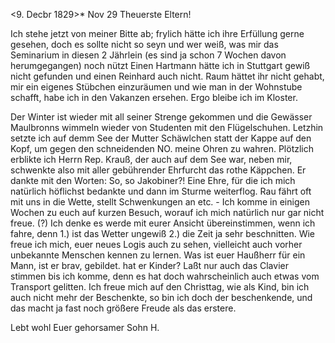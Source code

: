  <9. Decbr 1829>*
 Nov 29
Theuerste Eltern!

Ich stehe jetzt von meiner Bitte ab; frylich hätte ich ihre Erfüllung gerne gesehen, doch es sollte nicht so seyn und wer weiß, was mir das Seminarium in diesen 2 Jährlein (es sind ja schon 7 Wochen davon herumgegangen) noch nützt Einen Hartmann hätte ich in Stuttgart gewiß nicht gefunden und einen Reinhard auch nicht. Raum hättet ihr nicht gehabt, mir ein eigenes Stübchen einzuräumen und wie man in der Wohnstube schafft, habe ich in den Vakanzen ersehen. Ergo bleibe ich im Kloster.

Der Winter ist wieder mit all seiner Strenge gekommen und die Gewässer Maulbronns wimmeln wieder von Studenten mit den Flügelschuhen. Letzhin setzte ich auf demm See der Mutter Schäwlchen statt der Kappe auf den Kopf, um gegen den schneidenden NO. meine Ohren zu wahren. Plötzlich erblikte ich Herrn Rep. Krauß, der auch auf dem See war, neben mir, schwenkte also mit aller gebührender Ehrfurcht das rothe Käppchen. Er dankte mit den Worten: So, so Jakobiner?! Eine Ehre, für die ich mich natürlich höflichst bedankte und dann im Sturme weiterflog. Rau fährt oft mit uns in die Wette, stellt Schwenkungen an etc. - Ich komme in einigen Wochen zu euch auf kurzen Besuch, worauf ich mich natürlich nur gar nicht freue. (?) Ich denke es werde mit eurer Ansicht übereinstimmen, wenn ich fahre, denn 1.) ist das Wetter ungewiß 2.) die Zeit ja sehr beschnitten. Wie freue ich mich, euer neues Logis auch zu sehen, vielleicht auch vorher unbekannte Menschen kennen zu lernen. Was ist euer Haußherr für ein Mann, ist er brav, gebildet. hat er Kinder? Laßt nur auch das Clavier stimmen bis ich komme, denn es hat doch wahrscheinlich auch etwas vom Transport gelitten. Ich freue mich auf den Christtag, wie als Kind, bin ich auch nicht mehr der Beschenkte, so bin ich doch der beschenkende, und das macht ja fast noch größere Freude als das erstere.

 Lebt wohl
 Euer gehorsamer Sohn H.
